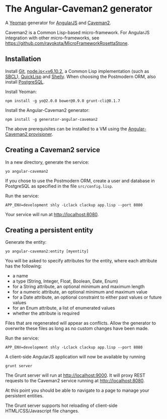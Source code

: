 # The Angular-Caveman2 generator 

A [Yeoman](http://yeoman.io) generator for [AngularJS](http://angularjs.org) and [Caveman2](http://8arrow.org/caveman/).

Caveman2 is a Common Lisp-based micro-framework.  For AngularJS integration with other micro-frameworks, see https://github.com/rayokota/MicroFrameworkRosettaStone.

## Installation

Install [Git](http://git-scm.com), [node.js<=v6.10.2](http://nodejs.org), a Common Lisp implementation (such as [SBCL](http://www.sbcl.org/)), [QuickLisp](http://www.quicklisp.org/) and [Shelly](http://shlyfile.org/).  When choosing the Postmodern ORM, also install [PostgreSQL](hhttp://www.postgresql.org/).

Install Yeoman:

    npm install -g yo@2.0.0 bower@0.9.0 grunt-cli@0.1.7

Install the Angular-Caveman2 generator:

    npm install -g generator-angular-caveman2

The above prerequisites can be installed to a VM using the [Angular-Caveman2 provisioner](https://github.com/rayokota/provision-angular-caveman2).

## Creating a Caveman2 service

In a new directory, generate the service:

    yo angular-caveman2

If you chose to use the Postmodern ORM, create a user and database in PostgreSQL as specified in the file `src/config.lisp`.

Run the service:

    APP_ENV=development shly -Lclack clackup app.lisp --port 8080

Your service will run at [http://localhost:8080](http://localhost:8080).


## Creating a persistent entity

Generate the entity:

    yo angular-caveman2:entity [myentity]

You will be asked to specify attributes for the entity, where each attribute has the following:

- a name
- a type (String, Integer, Float, Boolean, Date, Enum)
- for a String attribute, an optional minimum and maximum length
- for a numeric attribute, an optional minimum and maximum value
- for a Date attribute, an optional constraint to either past values or future values
- for an Enum attribute, a list of enumerated values
- whether the attribute is required

Files that are regenerated will appear as conflicts.  Allow the generator to overwrite these files as long as no custom changes have been made.

Run the service:

    APP_ENV=development shly -Lclack clackup app.lisp --port 8080
    
A client-side AngularJS application will now be available by running

	grunt server
	
The Grunt server will run at [http://localhost:9000](http://localhost:9000).  It will proxy REST requests to the Caveman2 service running at [http://localhost:8080](http://localhost:8080).

At this point you should be able to navigate to a page to manage your persistent entities.  

The Grunt server supports hot reloading of client-side HTML/CSS/Javascript file changes.

